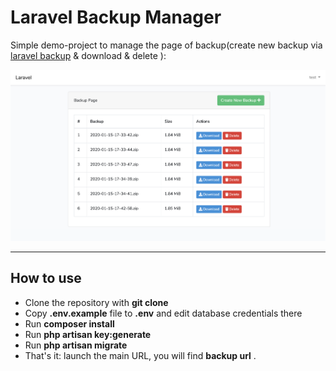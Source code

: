 # Laravel Backup Manager

Simple demo-project to manage the page of backup(create new backup via [laravel backup](https://docs.spatie.be/laravel-backup/v6/introduction/) & download & delete ):

![Laravel Laravel Backup Manager screenshot](/Screen.png)


---

## How to use

- Clone the repository with __git clone__
- Copy __.env.example__ file to __.env__ and edit database credentials there
- Run __composer install__
- Run __php artisan key:generate__
- Run __php artisan migrate__
- That's it: launch the main URL, you will find __backup url__ . 
